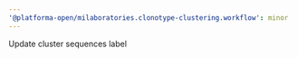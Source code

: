 ```yaml
---
'@platforma-open/milaboratories.clonotype-clustering.workflow': minor
---
```


Update cluster sequences label
